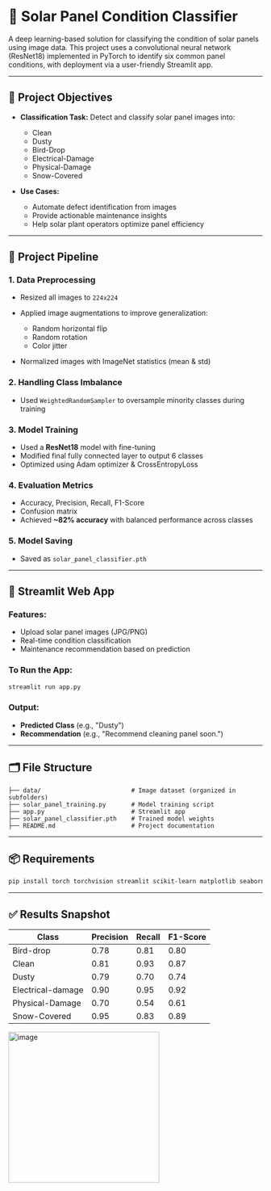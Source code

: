 # 🔋 Solar Panel Condition Classifier

A deep learning-based solution for classifying the condition of solar panels using image data. This project uses a convolutional neural network (ResNet18) implemented in PyTorch to identify six common panel conditions, with deployment via a user-friendly Streamlit app.

---

## 📌 Project Objectives

* **Classification Task:** Detect and classify solar panel images into:

  * Clean
  * Dusty
  * Bird-Drop
  * Electrical-Damage
  * Physical-Damage
  * Snow-Covered
* **Use Cases:**

  * Automate defect identification from images
  * Provide actionable maintenance insights
  * Help solar plant operators optimize panel efficiency

---

## 🧠 Project Pipeline

### 1. **Data Preprocessing**

* Resized all images to `224x224`
* Applied image augmentations to improve generalization:

  * Random horizontal flip
  * Random rotation
  * Color jitter
* Normalized images with ImageNet statistics (mean & std)

### 2. **Handling Class Imbalance**

* Used `WeightedRandomSampler` to oversample minority classes during training

### 3. **Model Training**

* Used a **ResNet18** model with fine-tuning
* Modified final fully connected layer to output 6 classes
* Optimized using Adam optimizer & CrossEntropyLoss

### 4. **Evaluation Metrics**

* Accuracy, Precision, Recall, F1-Score
* Confusion matrix
* Achieved **\~82% accuracy** with balanced performance across classes

### 5. **Model Saving**

* Saved as `solar_panel_classifier.pth`

---

## 🚀 Streamlit Web App

### Features:

* Upload solar panel images (JPG/PNG)
* Real-time condition classification
* Maintenance recommendation based on prediction

### To Run the App:

```bash
streamlit run app.py
```

### Output:

* **Predicted Class** (e.g., "Dusty")
* **Recommendation** (e.g., "Recommend cleaning panel soon.")

---

## 🗂 File Structure

```
├── data/                         # Image dataset (organized in subfolders)
├── solar_panel_training.py       # Model training script
├── app.py                        # Streamlit app
├── solar_panel_classifier.pth    # Trained model weights
├── README.md                     # Project documentation
```

---

## 📦 Requirements

```bash
pip install torch torchvision streamlit scikit-learn matplotlib seaborn pillow
```

---

## ✅ Results Snapshot

| Class             | Precision | Recall | F1-Score |
| ----------------- | --------- | ------ | -------- |
| Bird-drop         | 0.78      | 0.81   | 0.80     |
| Clean             | 0.81      | 0.93   | 0.87     |
| Dusty             | 0.79      | 0.70   | 0.74     |
| Electrical-damage | 0.90      | 0.95   | 0.92     |
| Physical-Damage   | 0.70      | 0.54   | 0.61     |
| Snow-Covered      | 0.95      | 0.83   | 0.89     |

<img width="299" alt="image" src="https://github.com/user-attachments/assets/3d78e31b-c6d4-47af-9661-36f09f902032" />

